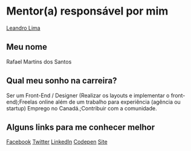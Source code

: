 # Mentor(a) responsável por mim

[Leandro Lima](/mentores/perfis/leandro_lima.md)

## Meu nome

Rafael Martins dos Santos

## Qual meu sonho na carreira?

Ser um Front-End / Designer (Realizar os layouts e implementar o front-end);Freelas online além de um trabalho para experiência (agência ou startup)
Emprego no Canadá.;Contribuir com a comunidade.

## Alguns links para me conhecer melhor

[Facebook](https://www.facebook.com/rafaelmartins10)
[Twitter](https://twitter.com/faelmartins10)
[LinkedIn](https://www.linkedin.com/in/rafael-martins-0831471b)
[Codepen](https://codepen.io/RafaelMartins10/)
[Site](http://rafaeldesign.com.br)
